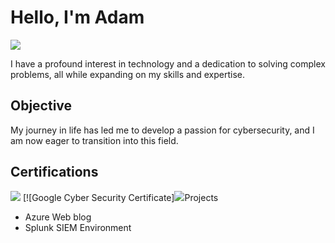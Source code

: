 # Hello, I'm Adam
<a href="https://linkedin.com/in/adam-rich-7b7264127/"><img src="https://img.shields.io/badge/-LinkedIn-0072b1?&style=for-the-badge&logo=linkedin&logoColor=white" /></a>

I have a profound interest in technology and a dedication to solving complex problems, all while expanding on my skills and expertise.

## Objective

My journey in life has led me to develop a passion for cybersecurity, and I am now eager to transition into this field.

## Certifications

<div>
<img src="https://img.shields.io/badge/-Security%2B-FF0000?&style=for-the-badge&logo=CompTIA&logoColor=white" />
[![Google Cyber Security Certificate]<img src="https://img.shields.io/badge/-Google%20Cyber%20Security%20Certificate-blue?&style=for-the-badge&logo=google&logoColor=white)](https://www.google.com)>
</div>

## Projects
- Azure Web blog
- Splunk SIEM Environment
